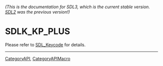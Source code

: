###### (This is the documentation for SDL3, which is the current stable version. [SDL2](https://wiki.libsdl.org/SDL2/) was the previous version!)
# SDLK_KP_PLUS

Please refer to [SDL_Keycode](SDL_Keycode) for details.

----
[CategoryAPI](CategoryAPI), [CategoryAPIMacro](CategoryAPIMacro)

